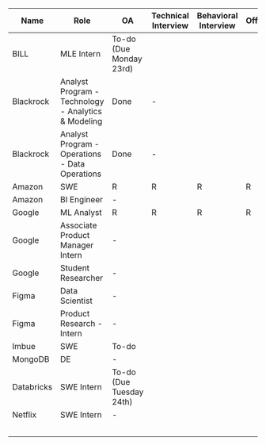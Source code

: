 
| Name       | Role                                                | OA                          | Technical Interview | Behavioral Interview | Offer |
| ---------- | --------------------------------------------------- | --------------------------- | ------------------- | -------------------- | ----- |
| BILL       | MLE Intern                                          | To-do <br>(Due Monday 23rd) |                     |                      |       |
| Blackrock  | Analyst Program - Technology - Analytics & Modeling | Done                        | -                   |                      |       |
| Blackrock  | Analyst Program - Operations - Data Operations      | Done                        | -                   |                      |       |
| Amazon     | SWE                                                 | R                           | R                   | R                    | R     |
| Amazon     | BI Engineer                                         | -                           |                     |                      |       |
| Google     | ML Analyst                                          | R                           | R                   | R                    | R     |
| Google     | Associate Product Manager Intern                    | -                           |                     |                      |       |
| Google     | Student Researcher                                  | -                           |                     |                      |       |
| Figma      | Data Scientist                                      | -                           |                     |                      |       |
| Figma      | Product Research - Intern                           | -                           |                     |                      |       |
| Imbue      | SWE                                                 | To-do                       |                     |                      |       |
| MongoDB    | DE                                                  | -                           |                     |                      |       |
| Databricks | SWE Intern                                          | To-do<br>(Due Tuesday 24th) |                     |                      |       |
| Netflix    | SWE Intern                                          | -                           |                     |                      |       |
|            |                                                     |                             |                     |                      |       |
|            |                                                     |                             |                     |                      |       |
|            |                                                     |                             |                     |                      |       |
|            |                                                     |                             |                     |                      |       |
|            |                                                     |                             |                     |                      |       |

